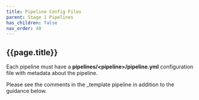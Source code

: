 ```yaml
---
title: Pipeline Config Files
parent: Stage 1 Pipelines
has_children: false
nav_order: 40
---
```


## {{page.title}}

Each pipeline must have a **pipelines/\<pipeline\>/pipeline.yml**
configuration file with metadata about the pipeline.  

Please see the comments in the _template pipeline in addition 
to the guidance below.


